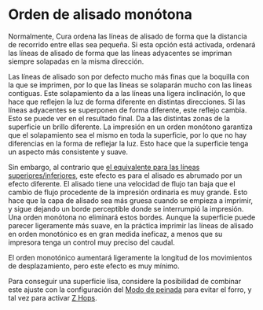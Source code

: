 Orden de alisado monótona
====
Normalmente, Cura ordena las líneas de alisado de forma que la distancia de recorrido entre ellas sea pequeña. Si esta opción está activada, ordenará las líneas de alisado de forma que las líneas adyacentes se impriman siempre solapadas en la misma dirección.

Las líneas de alisado son por defecto mucho más finas que la boquilla con la que se imprimen, por lo que las líneas se solaparán mucho con las líneas contiguas. Este solapamiento da a las líneas una ligera inclinación, lo que hace que reflejen la luz de forma diferente en distintas direcciones. Si las líneas adyacentes se superponen de forma diferente, este reflejo cambia. Esto se puede ver en el resultado final. Da a las distintas zonas de la superficie un brillo diferente. La impresión en un orden monótono garantiza que el solapamiento sea el mismo en toda la superficie, por lo que no hay diferencias en la forma de reflejar la luz. Esto hace que la superficie tenga un aspecto más consistente y suave.

Sin embargo, al contrario que [el equivalente para las líneas superiores/inferiores](skin_monotonic.md), este efecto es para el alisado es abrumado por un efecto diferente. El alisado tiene una velocidad de flujo tan baja que el cambio de flujo procedente de la impresión ordinaria es muy grande. Esto hace que la capa de alisado sea más gruesa cuando se empieza a imprimir, y sigue dejando un borde perceptible donde se interrumpió la impresión. Una orden monótona no eliminará estos bordes. Aunque la superficie puede parecer ligeramente más suave, en la práctica imprimir las líneas de alisado en orden monotónico es en gran medida ineficaz, a menos que su impresora tenga un control muy preciso del caudal.

El orden monotónico aumentará ligeramente la longitud de los movimientos de desplazamiento, pero este efecto es muy mínimo.

Para conseguir una superficie lisa, considere la posibilidad de combinar este ajuste con la configuración del [Modo de peinada](../travel/retraction_combing.md) para evitar el forro, y tal vez para activar [Z Hops](../travel/retraction_hop.md).